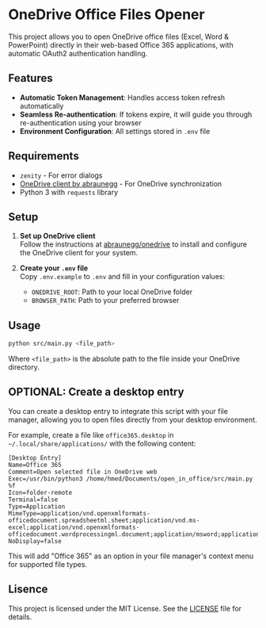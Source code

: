# OneDrive Office Files Opener 

This project allows you to open OneDrive office files (Excel, Word & PowerPoint) directly in their web-based Office 365 applications, with automatic OAuth2 authentication handling.

## Features

- **Automatic Token Management**: Handles access token refresh automatically
- **Seamless Re-authentication**: If tokens expire, it will guide you through re-authentication using your browser
- **Environment Configuration**: All settings stored in `.env` file

## Requirements
- `zenity` - For error dialogs
- [OneDrive client by abraunegg](https://github.com/abraunegg/onedrive) - For OneDrive synchronization
- Python 3 with `requests` library

## Setup

1. **Set up OneDrive client**  
   Follow the instructions at [abraunegg/onedrive](https://github.com/abraunegg/onedrive#installation) to install and configure the OneDrive client for your system.

2. **Create your `.env` file**  
   Copy `.env.example` to `.env` and fill in your configuration values:
   - `ONEDRIVE_ROOT`: Path to your local OneDrive folder
   - `BROWSER_PATH`: Path to your preferred browser

## Usage

```bash
python src/main.py <file_path>
```

Where `<file_path>` is the absolute path to the file inside your OneDrive directory.

## OPTIONAL: Create a desktop entry
You can create a desktop entry to integrate this script with your file manager, allowing you to open files directly from your desktop environment. 

For example, create a file like `office365.desktop` in `~/.local/share/applications/` with the following content:

```
[Desktop Entry]
Name=Office 365
Comment=Open selected file in OneDrive web
Exec=/usr/bin/python3 /home/hmed/Documents/open_in_office/src/main.py %f
Icon=folder-remote
Terminal=false
Type=Application
MimeType=application/vnd.openxmlformats-officedocument.spreadsheetml.sheet;application/vnd.ms-excel;application/vnd.openxmlformats-officedocument.wordprocessingml.document;application/msword;application/pdf;
NoDisplay=false
```

This will add "Office 365" as an option in your file manager's context menu for supported file types.

## Lisence
This project is licensed under the MIT License. See the [LICENSE](LICENSE) file for details.